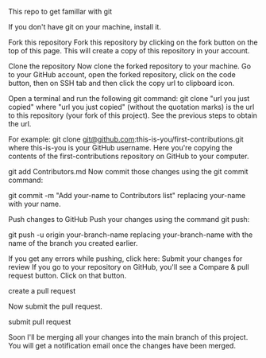 This repo to get famillar with git

If you don't have git on your machine, install it.

Fork this repository
Fork this repository by clicking on the fork button on the top of this page. This will create a copy of this repository in your account.

Clone the repository
Now clone the forked repository to your machine. Go to your GitHub account, open the forked repository, click on the code button, then on SSH tab and then click the copy url to clipboard icon.

Open a terminal and run the following git command:
git clone "url you just copied"
where "url you just copied" (without the quotation marks) is the url to this repository (your fork of this project). See the previous steps to obtain the url.

For example:
git clone git@github.com:this-is-you/first-contributions.git
where this-is-you is your GitHub username. Here you're copying the contents of the first-contributions repository on GitHub to your computer.



git add Contributors.md
Now commit those changes using the git commit command:

git commit -m "Add your-name to Contributors list"
replacing your-name with your name.

Push changes to GitHub
Push your changes using the command git push:

git push -u origin your-branch-name
replacing your-branch-name with the name of the branch you created earlier.

If you get any errors while pushing, click here:
Submit your changes for review
If you go to your repository on GitHub, you'll see a Compare & pull request button. Click on that button.

create a pull request

Now submit the pull request.

submit pull request

Soon I'll be merging all your changes into the main branch of this project. You will get a notification email once the changes have been merged.
